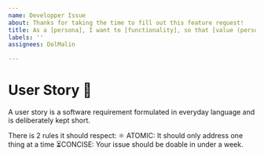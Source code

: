 ```yaml
---
name: Developper Issue
about: Thanks for taking the time to fill out this feature request!
title: As a [persona], I want to [functionality], so that [value (persona focused)].
labels: ''
assignees: DolMalin

---
```


# User Story 🔰
A user story is a software requirement formulated in everyday language and is deliberately kept short.

There is 2 rules it should respect:
⚛️ ATOMIC: It should only address one thing at a time
⏳CONCISE: Your issue should be doable in under a week.
